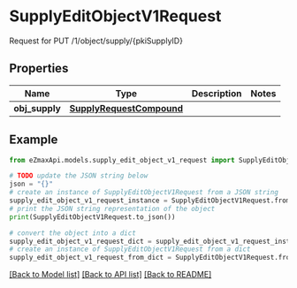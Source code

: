 # SupplyEditObjectV1Request

Request for PUT /1/object/supply/{pkiSupplyID}

## Properties

Name | Type | Description | Notes
------------ | ------------- | ------------- | -------------
**obj_supply** | [**SupplyRequestCompound**](SupplyRequestCompound.md) |  | 

## Example

```python
from eZmaxApi.models.supply_edit_object_v1_request import SupplyEditObjectV1Request

# TODO update the JSON string below
json = "{}"
# create an instance of SupplyEditObjectV1Request from a JSON string
supply_edit_object_v1_request_instance = SupplyEditObjectV1Request.from_json(json)
# print the JSON string representation of the object
print(SupplyEditObjectV1Request.to_json())

# convert the object into a dict
supply_edit_object_v1_request_dict = supply_edit_object_v1_request_instance.to_dict()
# create an instance of SupplyEditObjectV1Request from a dict
supply_edit_object_v1_request_from_dict = SupplyEditObjectV1Request.from_dict(supply_edit_object_v1_request_dict)
```
[[Back to Model list]](../README.md#documentation-for-models) [[Back to API list]](../README.md#documentation-for-api-endpoints) [[Back to README]](../README.md)


